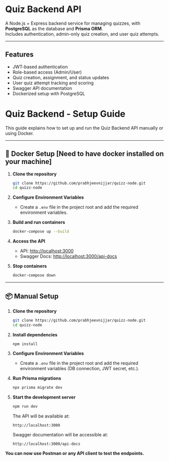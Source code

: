 # Quiz Backend API

A Node.js + Express backend service for managing quizzes, with **PostgreSQL** as the database and **Prisma ORM**.  
Includes authentication, admin-only quiz creation, and user quiz attempts.  

---

## Features
- JWT-based authentication
- Role-based access (Admin/User)
- Quiz creation, assignment, and status updates
- User quiz attempt tracking and scoring
- Swagger API documentation
- Dockerized setup with PostgreSQL

# Quiz Backend - Setup Guide

This guide explains how to set up and run the Quiz Backend API manually or using Docker.

---

## 🐳 Docker Setup [Need to have docker installed on your machine]
1. **Clone the repository**
   ```bash
   git clone https://github.com/prabhjeevnijjar/quizz-node.git
   cd quizz-node
   ```
2. **Configure Environment Variables**
   - Create a `.env` file in the project root and add the required environment variables.

3. **Build and run containers**
   ```bash
   docker-compose up --build
   ```

4. **Access the API**
   - API: [http://localhost:3000](http://localhost:3000)
   - Swagger Docs: [http://localhost:3000/api-docs](http://localhost:3000/api-docs)

5. **Stop containers**
   ```bash
   docker-compose down
   ```

---

## 📦 Manual Setup

1. **Clone the repository**
   ```bash
   git clone https://github.com/prabhjeevnijjar/quizz-node.git
   cd quizz-node
   ```

2. **Install dependencies**
   ```bash
   npm install
   ```

3. **Configure Environment Variables**
   - Create a `.env` file in the project root and add the required environment variables (DB connection, JWT secret, etc.).

4. **Run Prisma migrations**
   ```bash
   npx prisma migrate dev
   ```

5. **Start the development server**
   ```bash
   npm run dev
   ```
   The API will be available at:
   ```
   http://localhost:3000
   ```
   Swagger documentation will be accessible at:
   ```
   http://localhost:3000/api-docs
   ```



**You can now use Postman or any API client to test the endpoints.**
